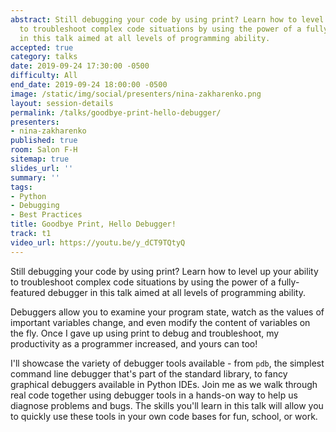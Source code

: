```yaml
---
abstract: Still debugging your code by using print? Learn how to level up your ability
  to troubleshoot complex code situations by using the power of a fully-featured debugger
  in this talk aimed at all levels of programming ability.
accepted: true
category: talks
date: 2019-09-24 17:30:00 -0500
difficulty: All
end_date: 2019-09-24 18:00:00 -0500
image: /static/img/social/presenters/nina-zakharenko.png
layout: session-details
permalink: /talks/goodbye-print-hello-debugger/
presenters:
- nina-zakharenko
published: true
room: Salon F-H
sitemap: true
slides_url: ''
summary: ''
tags:
- Python
- Debugging
- Best Practices
title: Goodbye Print, Hello Debugger!
track: t1
video_url: https://youtu.be/y_dCT9TQtyQ
---
```


Still debugging your code by using print? Learn how to level up your ability to troubleshoot complex code situations by using the power of a fully-featured debugger in this talk aimed at all levels of programming ability.

Debuggers allow you to examine your program state, watch as the values of important variables change, and even modify the content of variables on the fly. Once I gave up using print to debug and troubleshoot, my productivity as a programmer increased, and yours can too!

I'll showcase the variety of debugger tools available - from `pdb`, the simplest command line debugger that's part of the standard library, to fancy graphical debuggers available in Python IDEs. Join me as we walk through real code together using debugger tools in a hands-on way to help us diagnose problems and bugs. The skills you'll learn in this talk will allow you to quickly use these tools in your own code bases for fun, school, or work.
